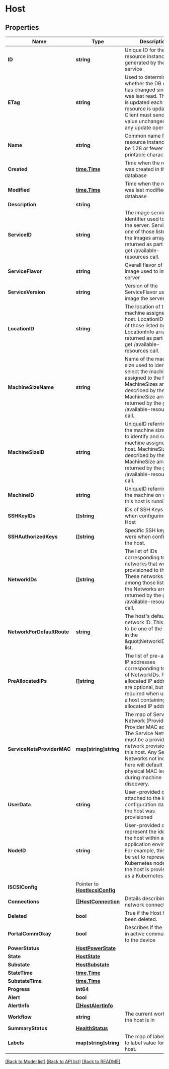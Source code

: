 # Host

## Properties

Name | Type | Description | Notes
------------ | ------------- | ------------- | -------------
**ID** | **string** | Unique ID for the resource instance as generated by the Metal service | 
**ETag** | **string** | Used to determine whether the DB entry has changed since it was last read. This value is updated each time the resource is updated.  Client must send this value unchanged for any update operation. | 
**Name** | **string** | Common name for the resource instance. Must be 128 or fewer printable characters | 
**Created** | [**time.Time**](time.Time.md) | Time when the resource was created in the database | [optional] 
**Modified** | [**time.Time**](time.Time.md) | Time when the resource was last modified in the database | [optional] 
**Description** | **string** |  | 
**ServiceID** | **string** | The image service identifier used to image the server. ServiceID is one of those listed by the Images array returned as part of the get /available-resources call. | [optional] 
**ServiceFlavor** | **string** | Overall flavor of server image used to image the server | [optional] 
**ServiceVersion** | **string** | Version of the ServiceFlavor used to image the server | [optional] 
**LocationID** | **string** | The location of the machine assigned to the host.  LocationID is one of those listed by the LocationInfo array returned as part of the get /available-resources call. | [optional] 
**MachineSizeName** | **string** | Name of the machine size used to identify and select the machine assigned to the host.  MachineSizes are described by the MachineSize array returned by the get /available-resources call. | [optional] 
**MachineSizeID** | **string** | UniqueID referring to the machine size used to identify and select the machine assigned to the host.  MachineSizes are described by the MachineSize array returned by the get /available-resources call. | [optional] 
**MachineID** | **string** | UniqueID referring to the machine on which this host is running. | [optional] 
**SSHKeyIDs** | **[]string** | IDs of SSH Keys used when configuring the Host | [optional] 
**SSHAuthorizedKeys** | **[]string** | Specific SSH keys that were when configuring the host. | [optional] 
**NetworkIDs** | **[]string** | The list of IDs corresponding to the networks that were provisioned to the host. These networks are among those listed in the Networks array returned by the get /available-resources call. | 
**NetworkForDefaultRoute** | **string** | The host&#39;s default network ID. This needs to be one of the values in the  \&quot;NetworkIDs\&quot; list. | 
**PreAllocatedIPs** | **[]string** | The list of pre-allocated IP addresses corresponding to the list of NetworkIDs. Pre-allocated IP addresses are optional, but required when updating a host containing Pre-allocated IP addresses. | [optional] 
**ServiceNetsProviderMAC** | **map[string]string** | The map of Service Network (Provider) ID to Provider MAC address.   The Service Network must be a provider network provisioned to this host. Any Service Networks not included here will default to the physical MAC learned during machine discovery. | [optional] 
**UserData** | **string** | User-provided data attached to the image configuration data when the host was provisioned | [optional] 
**NodeID** | **string** | User-provided data to represent the identity of the host within an application environment. For example, this could be set to represent the Kubernetes node ID if the host is provisioned as a Kubernetes node. | [optional] 
**ISCSIConfig** | Pointer to [**HostIscsiConfig**](HostISCSIConfig.md) |  | [optional] 
**Connections** | [**[]HostConnection**](HostConnection.md) | Details describing host network connections | [optional] 
**Deleted** | **bool** | True if the Host has been deleted. | [optional] 
**PortalCommOkay** | **bool** | Describes if the portal is in active communication to the device | [optional] 
**PowerStatus** | [**HostPowerState**](HostPowerState.md) |  | [optional] 
**State** | [**HostState**](HostState.md) |  | [optional] 
**Substate** | [**HostSubstate**](HostSubstate.md) |  | [optional] 
**StateTime** | [**time.Time**](time.Time.md) |  | [optional] 
**SubstateTime** | [**time.Time**](time.Time.md) |  | [optional] 
**Progress** | **int64** |  | [optional] 
**Alert** | **bool** |  | [optional] 
**AlertInfo** | [**[]HostAlertInfo**](HostAlertInfo.md) |  | [optional] 
**Workflow** | **string** | The current workflow the host is in | [optional] 
**SummaryStatus** | [**HealthStatus**](HealthStatus.md) |  | [optional] 
**Labels** | **map[string]string** | The map of label name to label value for the host. | [optional] 

[[Back to Model list]](../README.md#documentation-for-models) [[Back to API list]](../README.md#documentation-for-api-endpoints) [[Back to README]](../README.md)


